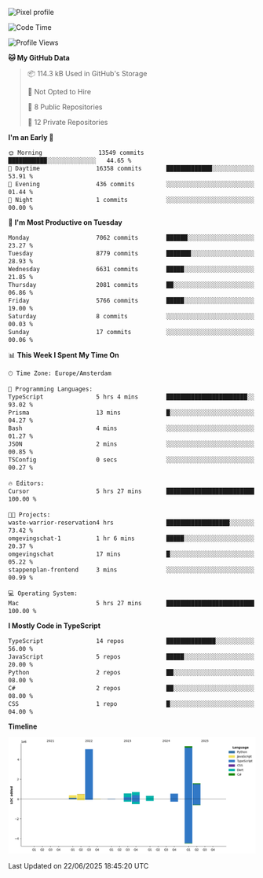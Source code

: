 ![Pixel profile](https://pixel-profile.vercel.app/api/github-stats?username=Atchferox&screen_effect=true&theme=rainbow
)


<!--START_SECTION:waka-->
![Code Time](http://img.shields.io/badge/Code%20Time-714%20hrs%2015%20mins-blue)

![Profile Views](http://img.shields.io/badge/Profile%20Views-0-blue)

**🐱 My GitHub Data** 

> 📦 114.3 kB Used in GitHub's Storage 
 > 
> 🚫 Not Opted to Hire
 > 
> 📜 8 Public Repositories 
 > 
> 🔑 12 Private Repositories 
 > 
**I'm an Early 🐤** 

```text
🌞 Morning                13549 commits       ███████████░░░░░░░░░░░░░░   44.65 % 
🌆 Daytime                16358 commits       █████████████░░░░░░░░░░░░   53.91 % 
🌃 Evening                436 commits         ░░░░░░░░░░░░░░░░░░░░░░░░░   01.44 % 
🌙 Night                  1 commits           ░░░░░░░░░░░░░░░░░░░░░░░░░   00.00 % 
```
📅 **I'm Most Productive on Tuesday** 

```text
Monday                   7062 commits        ██████░░░░░░░░░░░░░░░░░░░   23.27 % 
Tuesday                  8779 commits        ███████░░░░░░░░░░░░░░░░░░   28.93 % 
Wednesday                6631 commits        █████░░░░░░░░░░░░░░░░░░░░   21.85 % 
Thursday                 2081 commits        ██░░░░░░░░░░░░░░░░░░░░░░░   06.86 % 
Friday                   5766 commits        █████░░░░░░░░░░░░░░░░░░░░   19.00 % 
Saturday                 8 commits           ░░░░░░░░░░░░░░░░░░░░░░░░░   00.03 % 
Sunday                   17 commits          ░░░░░░░░░░░░░░░░░░░░░░░░░   00.06 % 
```


📊 **This Week I Spent My Time On** 

```text
🕑︎ Time Zone: Europe/Amsterdam

💬 Programming Languages: 
TypeScript               5 hrs 4 mins        ███████████████████████░░   93.02 % 
Prisma                   13 mins             █░░░░░░░░░░░░░░░░░░░░░░░░   04.27 % 
Bash                     4 mins              ░░░░░░░░░░░░░░░░░░░░░░░░░   01.27 % 
JSON                     2 mins              ░░░░░░░░░░░░░░░░░░░░░░░░░   00.85 % 
TSConfig                 0 secs              ░░░░░░░░░░░░░░░░░░░░░░░░░   00.27 % 

🔥 Editors: 
Cursor                   5 hrs 27 mins       █████████████████████████   100.00 % 

🐱‍💻 Projects: 
waste-warrior-reservation4 hrs               ██████████████████░░░░░░░   73.42 % 
omgevingschat-1          1 hr 6 mins         █████░░░░░░░░░░░░░░░░░░░░   20.37 % 
omgevingschat            17 mins             █░░░░░░░░░░░░░░░░░░░░░░░░   05.22 % 
stappenplan-frontend     3 mins              ░░░░░░░░░░░░░░░░░░░░░░░░░   00.99 % 

💻 Operating System: 
Mac                      5 hrs 27 mins       █████████████████████████   100.00 % 
```

**I Mostly Code in TypeScript** 

```text
TypeScript               14 repos            ██████████████░░░░░░░░░░░   56.00 % 
JavaScript               5 repos             █████░░░░░░░░░░░░░░░░░░░░   20.00 % 
Python                   2 repos             ██░░░░░░░░░░░░░░░░░░░░░░░   08.00 % 
C#                       2 repos             ██░░░░░░░░░░░░░░░░░░░░░░░   08.00 % 
CSS                      1 repo              █░░░░░░░░░░░░░░░░░░░░░░░░   04.00 % 
```



**Timeline**

![Lines of Code chart](https://raw.githubusercontent.com/Atchferox/Atchferox/main/assets/bar_graph.png)


 Last Updated on 22/06/2025 18:45:20 UTC
<!--END_SECTION:waka-->
